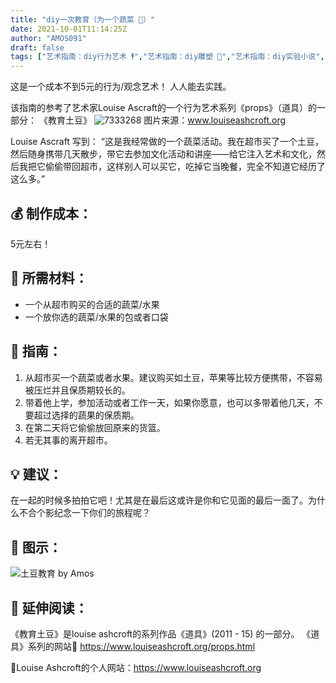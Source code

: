 ```yaml
---
title: "diy一次教育（为一个蔬菜 🥔）"
date: 2021-10-01T11:14:25Z
author: "AMOS091"
draft: false
tags: ["艺术指南：diy行为艺术 🕴","艺术指南：diy雕塑 🗿","艺术指南：diy实验小说","空间指南：diy学校 🏫","经济：diy一个超低成本的创作","感官指南：diy一种听👂","哲学指南：diy用物思考"]
---
```


这是一个成本不到5元的行为/观念艺术！ 人人能去实践。

该指南的参考了艺术家Louise Ascraft的一个行为艺术系列《props》（道具）的一部分： 《教育土豆》
 ![7333268](https://user-images.githubusercontent.com/91636953/135608670-06c2fad6-b52e-4b41-b5c5-e84c96f39164.jpg)
图片来源：www.louiseashcroft.org

Louise Ascraft 写到：
“这是我经常做的一个蔬菜活动。我在超市买了一个土豆，然后随身携带几天散步，带它去参加文化活动和讲座——给它注入艺术和文化，然后我把它偷偷带回超市，这样别人可以买它，吃掉它当晚餐，完全不知道它经历了这么多。”

## 💰 制作成本：
5元左右！

## 🔧 所需材料：
- 一个从超市购买的合适的蔬菜/水果
- 一个放你选的蔬菜/水果的包或者口袋

## 📖 指南：
1.	从超市买一个蔬菜或者水果。建议购买如土豆，苹果等比较方便携带，不容易被压烂并且保质期较长的。
2.	带着他上学，参加活动或者工作一天，如果你愿意，也可以多带着他几天，不要超过选择的蔬果的保质期。
3.	在第二天将它偷偷放回原来的货篮。
4.	若无其事的离开超市。

## 💡 建议：
在一起的时候多拍拍它吧！尤其是在最后这或许是你和它见面的最后一面了。为什么不合个影纪念一下你们的旅程呢？

## 🥸 图示：
![土豆教育](https://user-images.githubusercontent.com/91636953/135610840-57624412-48fc-42ae-a7a1-c25c7d61f4cd.jpg)
by Amos

## 👀 延伸阅读：
《教育土豆》是louise ashcroft的系列作品《道具》(2011 - 15) 的一部分。
《道具》系列的网站🔗 https://www.louiseashcroft.org/props.html     

🔗Louise Ashcroft的个人网站：https://www.louiseashcroft.org

